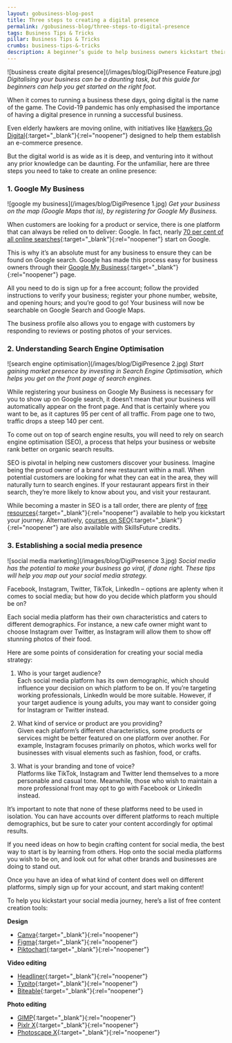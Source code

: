 ```yaml
---
layout: gobusiness-blog-post
title: Three steps to creating a digital presence
permalink: /gobusiness-blog/three-steps-to-digital-presence
tags: Business Tips & Tricks
pillar: Business Tips & Tricks
crumbs: business-tips-&-tricks
description: A beginner’s guide to help business owners kickstart their digitalisation journey. In three easy steps, learn how you can create a digital presence.
---
```


![business create digital presence](/images/blog/DigiPresence Feature.jpg)
<em>Digitalising your business can be a daunting task, but this guide for beginners can help you get started on the right foot.</em>

When it comes to running a business these days, going digital is the name of the game. The Covid-19 pandemic has only emphasised the importance of having a digital presence in running a successful business. 

Even elderly hawkers are moving online, with initiatives like [Hawkers Go Digital](https://www.imda.gov.sg/hawkersgodigital){:target="_blank"}{:rel="noopener"} designed to help them establish an e-commerce presence. 

But the digital world is as wide as it is deep, and venturing into it without any prior knowledge can be daunting. For the unfamiliar, here are three steps you need to take to create an online presence: 

### 1. Google My Business

![google my business](/images/blog/DigiPresence 1.jpg)
<em>Get your business on the map (Google Maps that is), by registering for Google My Business.</em>

When customers are looking for a product or service, there is one platform that can always be relied on to deliver: Google. In fact, nearly [70 per cent of all online searches](https://www.netmarketshare.com/search-engine-market-share.aspx?options=%7B%22filter%22%3A%7B%22%24and%22%3A%5B%7B%22deviceType%22%3A%7B%22%24in%22%3A%5B%22Desktop%2Flaptop%22%5D%7D%7D%5D%7D%2C%22dateLabel%22%3A%22Trend%22%2C%22attributes%22%3A%22share%22%2C%22group%22%3A%22searchEngine%22%2C%22sort%22%3A%7B%22share%22%3A-1%7D%2C%22id%22%3A%22searchEnginesDesktop%22%2C%22dateInterval%22%3A%22Monthly%22%2C%22dateStart%22%3A%222019-11%22%2C%22dateEnd%22%3A%222020-10%22%2C%22segments%22%3A%22-1000%22%7D){:target="_blank"}{:rel="noopener"} start on Google. 

This is why it’s an absolute must for any business to ensure they can be found on Google search. Google has made this process easy for business owners through their [Google My Business](https://www.google.com/intl/en_sg/business/){:target="_blank"}{:rel="noopener"} page. 

All you need to do is sign up for a free account; follow the provided instructions to verify your business; register your phone number, website, and opening hours; and you’re good to go! Your business will now be searchable on Google Search and Google Maps. 

The business profile also allows you to engage with customers by responding to reviews or posting photos of your services. 

### 2. Understanding Search Engine Optimisation

![search engine optimisation](/images/blog/DigiPresence 2.jpg)
<em>Start gaining market presence by investing in Search Engine Optimisation, which helps you get on the front page of search engines.</em>

While registering your business on Google My Business is necessary for you to show up on Google search, it doesn’t mean that your business will automatically appear on the front page. And that is certainly where you want to be, as it captures 95 per cent of all traffic. From page one to two, traffic drops a steep 140 per cent. 

To come out on top of search engine results, you will need to rely on search engine optimisation (SEO), a process that helps your business or website rank better on organic search results. 

SEO is pivotal in helping new customers discover your business. Imagine being the proud owner of a brand new restaurant within a mall. When potential customers are looking for what they can eat in the area, they will naturally turn to search engines. If your restaurant appears first in their search, they’re more likely to know about you, and visit your restaurant. 

While becoming a master in SEO is a tall order, there are plenty of [free resources](https://moz.com/beginners-guide-to-seo){:target="_blank"}{:rel="noopener"} available to help you kickstart your journey. Alternatively, [courses on SEO](https://www.equinetacademy.com/seo-training-course-singapore/){:target="_blank"}{:rel="noopener"} are also available with SkillsFuture credits. 

### 3. Establishing a social media presence

![social media marketing](/images/blog/DigiPresence 3.jpg)
<em>Social media has the potential to make your business go viral, if done right. These tips will help you map out your social media strategy. </em>

Facebook, Instagram, Twitter, TikTok, LinkedIn – options are aplenty when it comes to social media; but how do you decide which platform you should be on? 

Each social media platform has their own characteristics and caters to different demographics. For instance, a new cafe owner might want to choose Instagram over Twitter, as Instagram will allow them to show off stunning photos of their food. 

Here are some points of consideration for creating your social media strategy:

1. Who is your target audience? <br>Each social media platform has its own demographic, which should influence your decision on which platform to be on. If you’re targeting working professionals, LinkedIn would be more suitable. However, if your target audience is young adults, you may want to consider going for Instagram or Twitter instead. 
    
2. What kind of service or product are you providing? <br>Given each platform’s different characteristics, some products or services might be better featured on one platform over another. For example, Instagram focuses primarily on photos, which works well for businesses with visual elements such as fashion, food, or crafts.
    
3. What is your branding and tone of voice? <br>Platforms like TikTok, Instagram and Twitter lend themselves to a more personable and casual tone. Meanwhile, those who wish to maintain a more professional front may opt to go with Facebook or LinkedIn instead. 

It’s important to note that none of these platforms need to be used in isolation. You can have accounts over different platforms to reach multiple demographics, but be sure to cater your content accordingly for optimal results. 

If you need ideas on how to begin crafting content for social media, the best way to start is by learning from others. Hop onto the social media platforms you wish to be on, and look out for what other brands and businesses are doing to stand out. 

Once you have an idea of what kind of content does well on different platforms, simply sign up for your account, and start making content! 

To help you kickstart your social media journey, here’s a list of free content creation tools: 

**Design**
- [Canva](https://www.canva.com/){:target="_blank"}{:rel="noopener"}
- [Figma](https://www.figma.com/){:target="_blank"}{:rel="noopener"}
- [Piktochart](https://piktochart.com/){:target="_blank"}{:rel="noopener"}

**Video editing**
- [Headliner](https://www.headliner.app/){:target="_blank"}{:rel="noopener"}
- [Typito](https://typito.com/){:target="_blank"}{:rel="noopener"}
- [Biteable](https://biteable.com/){:target="_blank"}{:rel="noopener"}

**Photo editing**
- [GIMP](https://www.gimp.org/){:target="_blank"}{:rel="noopener"}
- [Pixlr X](https://pixlr.com/x/){:target="_blank"}{:rel="noopener"}
- [Photoscape X](http://x.photoscape.org/){:target="_blank"}{:rel="noopener"}

